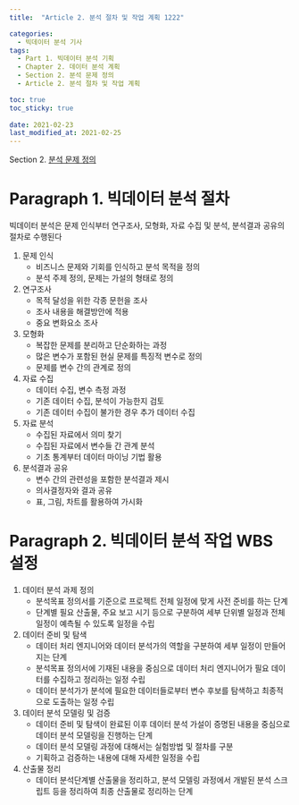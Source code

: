 ```yaml
---
title:  "Article 2. 분석 절차 및 작업 계획 1222"

categories:
  - 빅데이터 분석 기사
tags: 
  - Part 1. 빅데이터 분석 기획
  - Chapter 2. 데이터 분석 계획
  - Section 2. 분석 문제 정의
  - Article 2. 분석 절차 및 작업 계획

toc: true
toc_sticky: true
 
date: 2021-02-23
last_modified_at: 2021-02-25
---
```


Section 2. [분석 문제 정의](https://goaswon.github.io/%EB%B9%85%EB%8D%B0%EC%9D%B4%ED%84%B0%20%EB%B6%84%EC%84%9D%20%EA%B8%B0%EC%82%AC/1220%EB%B6%84%EC%84%9D_%EC%9E%91%EC%97%85_%EA%B3%84%ED%9A%8D/)

# Paragraph 1. 빅데이터 분석 절차

빅데이터 분석은 문제 인식부터 연구조사, 모형화, 자료 수집 및 분석, 분석결과 공유의 절차로 수행된다

1. 문제 인식
   - 비즈니스 문제와 기회를 인식하고 분석 목적을 정의
   - 분석 주제 정의, 문제는 가설의 형태로 정의
2. 연구조사
   - 목적 달성을 위한 각종 문헌을 조사
   - 조사 내용을 해결방안에 적용
   - 중요 변화요소 조사
3. 모형화
   - 복잡한 문제를 분리하고 단순화하는 과정
   - 많은 변수가 포함된 현실 문제를 특징적 변수로 정의
   - 문제를 변수 간의 관계로 정의
4. 자료 수집
   - 데이터 수집, 변수 측정 과정
   - 기존 데이터 수집, 분석이 가능한지 검토
   - 기존 데이터 수집이 불가한 경우 추가 데이터 수집
5. 자료 분석
   - 수집된 자료에서 의미 찾기
   - 수집된 자료에서 변수들 간 관계 분석
   - 기초 통계부터 데이터 마이닝 기법 활용
6. 분석결과 공유
   - 변수 간의 관련성을 포함한 분석결과 제시
   - 의사결정자와 결과 공유
   - 표, 그림, 차트를 활용하여 가시화

# Paragraph 2. 빅데이터 분석 작업 WBS 설정

1. 데이터 분석 과제 정의
   - 분석목표 정의서를 기준으로 프로젝트 전체 일정에 맞게 사전 준비를 하는 단계
   - 단계별 필요 산출물, 주요 보고 시기 등으로 구분하여 세부 단위별 일정과 전체 일정이 예측될 수 있도록 일정을 수립
2. 데이터 준비 및 탐색
   - 데이터 처리 엔지니어와 데이터 분석가의 역할을 구분하여 세부 일정이 만들어지는 단계
   - 분석목표 정의서에 기재된 내용을 중심으로 데이터 처리 엔지니어가 필요 데이터를 수집하고 정리하는 일정 수립
   - 데이터 분석가가 분석에 필요한 데이터들로부터 변수 후보를 탐색하고 최종적으로 도출하는 일정 수립
3. 데이터 분석 모델링 및 검증
   - 데이터 준비 및 탐색이 완료된 이후 데이터 분석 가설이 증명된 내용을 중심으로 데이터 분석 모델링을 진행하는 단계
   - 데이터 분석 모델링 과정에 대해서는 실험방법 및 절차를 구분
   - 기획하고 검증하는 내용에 대해 자세한 일정을 수립
4. 산출물 정리
   - 데이터 분석단계별 산출물을 정리하고, 분석 모델링 과정에서 개발된 분석 스크립트 등을 정리하여 최종 산출물로 정리하는 단계